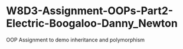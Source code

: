 # W8D3-Assignment-OOPs-Part2-Electric-Boogaloo-Danny_Newton
OOP Assignment to demo inheritance and polymorphism
